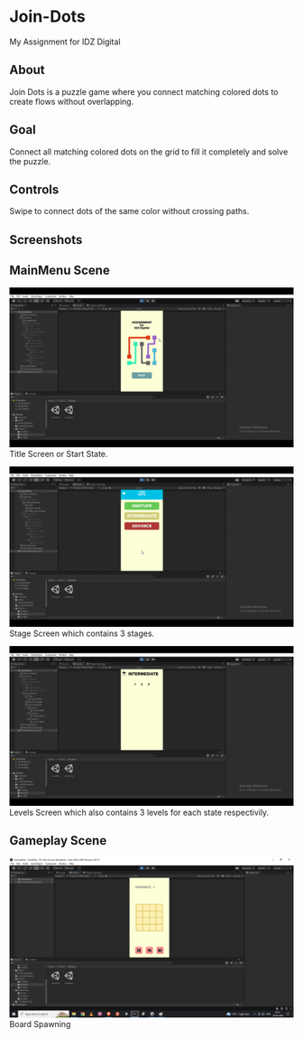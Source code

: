# Join-Dots

My Assignment for IDZ Digital

## About
Join Dots is a puzzle game where you connect matching colored dots to create flows without overlapping.

## Goal
Connect all matching colored dots on the grid to fill it completely and solve the puzzle.

## Controls
Swipe to connect dots of the same color without crossing paths.

## Screenshots

## MainMenu Scene
![Standing with Gun](https://raw.githubusercontent.com/hackorlyf/Join-Dots/main/SS/assignment.png)
Title Screen or Start State.


![Creating Blue Portal by clicking left-mouseButton](https://raw.githubusercontent.com/hackorlyf/Join-Dots/main/SS/assignment(1).png)
Stage Screen which contains 3 stages.


![Creating Orange Portal by clicking right-mouseButton](https://raw.githubusercontent.com/hackorlyf/Join-Dots/main/SS/assignment(2).png)
Levels Screen which also contains 3 levels for each state respectivily.


## Gameplay Scene
![Entering First Portal](https://raw.githubusercontent.com/hackorlyf/Join-Dots/main/SS/assignment(3).png)
Board Spawning



